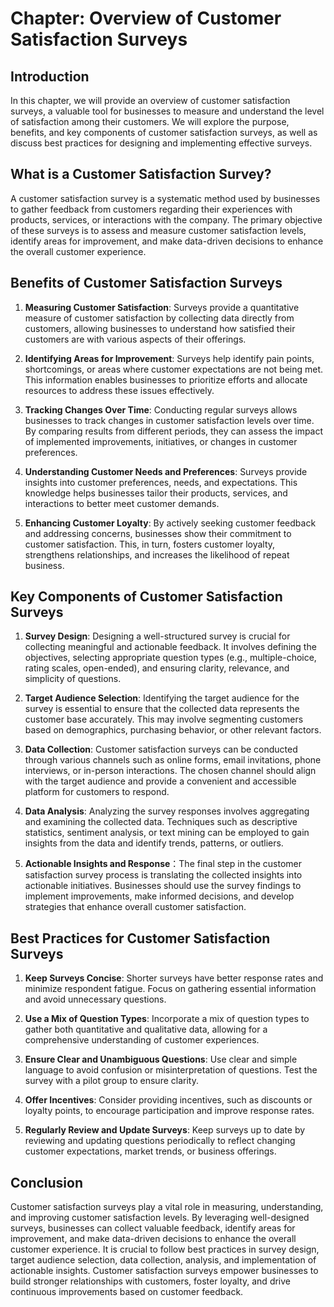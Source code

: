 Chapter: Overview of Customer Satisfaction Surveys
==================================================

Introduction
------------

In this chapter, we will provide an overview of customer satisfaction surveys, a valuable tool for businesses to measure and understand the level of satisfaction among their customers. We will explore the purpose, benefits, and key components of customer satisfaction surveys, as well as discuss best practices for designing and implementing effective surveys.

What is a Customer Satisfaction Survey?
---------------------------------------

A customer satisfaction survey is a systematic method used by businesses to gather feedback from customers regarding their experiences with products, services, or interactions with the company. The primary objective of these surveys is to assess and measure customer satisfaction levels, identify areas for improvement, and make data-driven decisions to enhance the overall customer experience.

Benefits of Customer Satisfaction Surveys
-----------------------------------------

1. **Measuring Customer Satisfaction**: Surveys provide a quantitative measure of customer satisfaction by collecting data directly from customers, allowing businesses to understand how satisfied their customers are with various aspects of their offerings.

2. **Identifying Areas for Improvement**: Surveys help identify pain points, shortcomings, or areas where customer expectations are not being met. This information enables businesses to prioritize efforts and allocate resources to address these issues effectively.

3. **Tracking Changes Over Time**: Conducting regular surveys allows businesses to track changes in customer satisfaction levels over time. By comparing results from different periods, they can assess the impact of implemented improvements, initiatives, or changes in customer preferences.

4. **Understanding Customer Needs and Preferences**: Surveys provide insights into customer preferences, needs, and expectations. This knowledge helps businesses tailor their products, services, and interactions to better meet customer demands.

5. **Enhancing Customer Loyalty**: By actively seeking customer feedback and addressing concerns, businesses show their commitment to customer satisfaction. This, in turn, fosters customer loyalty, strengthens relationships, and increases the likelihood of repeat business.

Key Components of Customer Satisfaction Surveys
-----------------------------------------------

1. **Survey Design**: Designing a well-structured survey is crucial for collecting meaningful and actionable feedback. It involves defining the objectives, selecting appropriate question types (e.g., multiple-choice, rating scales, open-ended), and ensuring clarity, relevance, and simplicity of questions.

2. **Target Audience Selection**: Identifying the target audience for the survey is essential to ensure that the collected data represents the customer base accurately. This may involve segmenting customers based on demographics, purchasing behavior, or other relevant factors.

3. **Data Collection**: Customer satisfaction surveys can be conducted through various channels such as online forms, email invitations, phone interviews, or in-person interactions. The chosen channel should align with the target audience and provide a convenient and accessible platform for customers to respond.

4. **Data Analysis**: Analyzing the survey responses involves aggregating and examining the collected data. Techniques such as descriptive statistics, sentiment analysis, or text mining can be employed to gain insights from the data and identify trends, patterns, or outliers.

5. **Actionable Insights and Response**：The final step in the customer satisfaction survey process is translating the collected insights into actionable initiatives. Businesses should use the survey findings to implement improvements, make informed decisions, and develop strategies that enhance overall customer satisfaction.

Best Practices for Customer Satisfaction Surveys
------------------------------------------------

1. **Keep Surveys Concise**: Shorter surveys have better response rates and minimize respondent fatigue. Focus on gathering essential information and avoid unnecessary questions.

2. **Use a Mix of Question Types**: Incorporate a mix of question types to gather both quantitative and qualitative data, allowing for a comprehensive understanding of customer experiences.

3. **Ensure Clear and Unambiguous Questions**: Use clear and simple language to avoid confusion or misinterpretation of questions. Test the survey with a pilot group to ensure clarity.

4. **Offer Incentives**: Consider providing incentives, such as discounts or loyalty points, to encourage participation and improve response rates.

5. **Regularly Review and Update Surveys**: Keep surveys up to date by reviewing and updating questions periodically to reflect changing customer expectations, market trends, or business offerings.

Conclusion
----------

Customer satisfaction surveys play a vital role in measuring, understanding, and improving customer satisfaction levels. By leveraging well-designed surveys, businesses can collect valuable feedback, identify areas for improvement, and make data-driven decisions to enhance the overall customer experience. It is crucial to follow best practices in survey design, target audience selection, data collection, analysis, and implementation of actionable insights. Customer satisfaction surveys empower businesses to build stronger relationships with customers, foster loyalty, and drive continuous improvements based on customer feedback.

